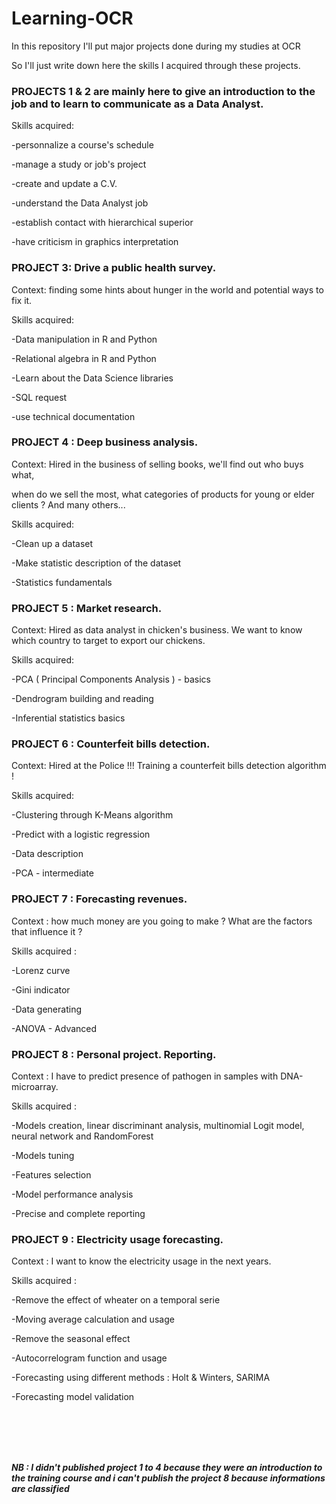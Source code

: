 # Learning-OCR
In this repository I'll put major projects done during my studies at OCR

So I'll just write down here the skills I acquired through these projects.


### PROJECTS 1 & 2 are mainly here to give an introduction to the job and to learn to communicate as a Data Analyst.

Skills acquired:

-personnalize a course's schedule

-manage a study or job's project

-create and update a C.V.

-understand the Data Analyst job

-establish contact with hierarchical superior

-have criticism in graphics interpretation


### PROJECT 3: Drive a public health survey.

Context: finding some hints about hunger in the world and potential ways to fix it.

Skills acquired:

-Data manipulation in R and Python

-Relational algebra in R and Python

-Learn about the Data Science libraries

-SQL request

-use technical documentation


### PROJECT 4 : Deep business analysis.

Context: Hired in the business of selling books, we'll find out who buys what, 

when do we sell the most, what categories of products for young or elder clients ? And many others...

Skills acquired:

-Clean up  a dataset

-Make statistic description of the dataset

-Statistics fundamentals


### PROJECT 5 : Market research.

Context: Hired as data analyst in chicken's business. We want to know which country to target to export our chickens.

Skills acquired:

-PCA ( Principal Components Analysis ) - basics

-Dendrogram building and reading

-Inferential statistics basics


### PROJECT 6 : Counterfeit bills detection.

Context: Hired at the Police !!! Training a counterfeit bills detection algorithm !

Skills acquired:

-Clustering through K-Means algorithm

-Predict with a logistic regression

-Data description

-PCA - intermediate


### PROJECT 7 : Forecasting revenues.

Context : how much money are you going to make ? What are the factors that influence it ?

Skills acquired :

-Lorenz curve

-Gini indicator

-Data generating

-ANOVA - Advanced


### PROJECT 8 : Personal project. Reporting.

Context : I have to predict presence of pathogen in samples with DNA-microarray.

Skills acquired :

-Models creation, linear discriminant analysis, multinomial Logit model, neural network and RandomForest

-Models tuning

-Features selection

-Model performance analysis

-Precise and complete reporting


### PROJECT 9 : Electricity usage forecasting.

Context : I want to know the electricity usage in the next years.

Skills acquired :

-Remove the effect of wheater on a temporal serie

-Moving average calculation and usage

-Remove the seasonal effect

-Autocorrelogram function and usage

-Forecasting using different methods : Holt & Winters, SARIMA

-Forecasting model validation

<br><br><br><br>

***NB : I didn't published project 1 to 4 because they were an introduction to the training course and i can't publish the project 8 because informations are classified***

